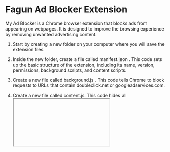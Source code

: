 # Fagun Ad Blocker Extension
My Ad Blocker is a Chrome browser extension that blocks ads from appearing on webpages. It is designed to improve the browsing experience by removing unwanted advertising content.

1. Start by creating a new folder on your computer where you will save the extension files.

2. Inside the new folder, create a file called manifest.json . This code sets up the basic structure of the extension, including its name, version, permissions, background scripts, and content scripts.
3. Create a new file called background.js . This code tells Chrome to block requests to URLs that contain doubleclick.net or googleadservices.com.
4. Create a new file called content.js. This code hides all <iframe> and <img> elements on the page.
5. Save all the files and open Chrome.

6. Click the three-dot menu icon in the top-right corner of the browser window, then select "More tools" and "Extensions".

7. Enable "Developer mode" in the top-right corner of the window.

8. Click "Load unpacked" and select the folder where you saved the extension files.

9. The ad blocker extension should now be loaded and active in Chrome.

Note: This is just a basic example of how to create an ad blocker extension. To make a more effective and comprehensive ad blocker, you may need to add more rules to the background.js file and modify the content.js file to target specific ad elements on webpages.





Installation
To install the extension, follow these steps:

Download or clone the repository to your computer.
Open Chrome and navigate to the "Extensions" page (chrome://extensions/).
Enable "Developer mode" in the top-right corner of the window.
Click "Load unpacked" and select the folder where you saved the extension files.
The ad blocker extension should now be loaded and active in Chrome.
Usage
Once the extension is installed and enabled, it will automatically block ads from appearing on webpages. The extension will hide all <iframe> and <img> elements on the page by default.

To customize the ad blocking rules, you can modify the background.js file in the extension folder. This file contains the rules that determine which URLs to block.

Contributing
If you would like to contribute to the development of the ad blocker extension, you can fork the repository and submit a pull request. All contributions are welcome and greatly appreciated.

License
This project is licensed under the MIT License - see the [LICENSE](https://github.com/fagunti/add-blocker/blob/main/LICENSE) file for details.

Contact
If you have any questions or comments about the ad blocker extension, please feel free to contact us at


[Facebook Profile: Mejbaur Bahar Fagun](https://www.facebook.com/mbfagun)

[Facebook Page: Mejbaur Bahar ](https://www.facebook.com/mbf018)

[Twitter: Mejbaur Bahar Fagun (@fagun018) ](https://twitter.com/fagun018)

[Instagram: Mejbaur Bahar Fagun (@fagun018)](https://www.instagram.com/fagun018/)

[LinkedIn: Mejbaur Bahar Fagun | LinkedIn](https://www.linkedin.com/in/mejbaur/)

[Github: fagunti (Mejbaur Bahar Fagun)](https://github.com/fagunti)

[Medium: Mejbaur Bahar Fagun — Medium](https://fagun18.medium.com/)

[Hashnode: Mejbaur Bahar Fagun](https://fagun.hashnode.dev/)

[Youtube: Mejbaur Bahar Fagun ](https://www.youtube.com/channel/UC4Pgj5J2ZUxAVH9iAPfqL5g)


